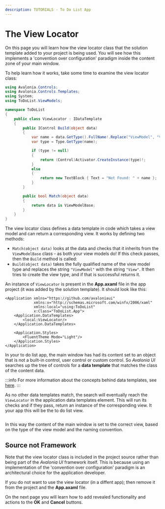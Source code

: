 ```yaml
---
description: TUTORIALS - To Do List App
---
```


# The View Locator

On this page you will learn how the view locator class that the solution template added to your project is being used. You will see how this implements a 'convention over configuration' paradigm inside the content zone of your main window.

To help learn how it works, take some time to examine the view locator class:&#x20;

```csharp
using Avalonia.Controls;
using Avalonia.Controls.Templates;
using System;
using ToDoList.ViewModels;

namespace ToDoList
{
    public class ViewLocator : IDataTemplate
    {
        public IControl Build(object data)
        {
            var name = data.GetType().FullName!.Replace("ViewModel", "View");
            var type = Type.GetType(name);

            if (type != null)
            {
                return (Control)Activator.CreateInstance(type)!;
            }
            else
            {
                return new TextBlock { Text = "Not Found: " + name };
            }
        }

        public bool Match(object data)
        {
            return data is ViewModelBase;
        }
    }
}
```

The view locator class defines a data template in code which takes a view model and can return a corresponding view. It works by defining two methods:

* `Match(object data)` looks at the data and checks that it inherits from the  `ViewModelBase` class - as both your view models do! If this check passes, then the `Build` method is called:&#x20;
* `Build(object data)` takes the fully qualified name of the view model type and replaces the string `"ViewModel"` with the string `"View"`. It then tries to create the view type, and if that is successful returns it.

An instance of `ViewLocator` is present in the **App.axaml** file in the app project (it was added by the solution template). It should look like this:&#x20;

```markup
<Application xmlns="https://github.com/avaloniaui"
             xmlns:x="http://schemas.microsoft.com/winfx/2006/xaml"
             xmlns:local="using:ToDoList"
             x:Class="ToDoList.App">
    <Application.DataTemplates>
        <local:ViewLocator/>
    </Application.DataTemplates>

    <Application.Styles>
        <FluentTheme Mode="Light"/>
    </Application.Styles>
</Application>
```

In your to do list app, the main window has had its content set to an object that is not a built-in control, user control or custom control. So _Avalonia UI_ searches up the tree of controls for a **data template** that matches the class of the content data.

:::info
For more information about the concepts behind data templates, see [here](../../concepts/templates/).
:::

As no other data templates match, the search will eventually reach the `ViewLocator` in the application data templates element. This will run its checks and if they pass, return an instance of the corresponding view. It your app this will be the to do list view.&#x20;

<div style={{textAlign: 'center'}}>
  <img src="../../.gitbook/assets/image (45).png" alt=""/>
</div>


In this way the content of the main window is set to the correct view, based on the type of the view model and the naming convention.&#x20;

## Source not Framework

Note that the view locator class is included in the project source rather than being part of the _Avalonia UI_ framework itself. This is because using an implementation of the 'convention over configuration' paradigm is an architectural choice for the application developer.

If you do not want to use the view locator (in a diffent app); then remove it from the project and the **App.axaml** file.

On the next page you will learn how to add revealed functionality and actions to the **OK** and **Cancel** buttons.
